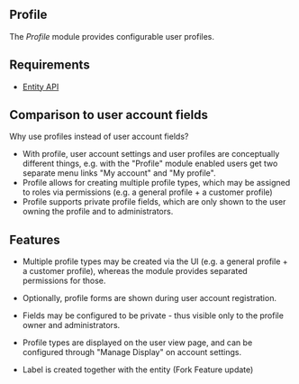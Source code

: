 Profile
-------

The *Profile* module provides configurable user profiles.

## Requirements

* [Entity API](https://www.drupal.org/project/entity)

## Comparison to user account fields

Why use profiles instead of user account fields?

* With profile, user account settings and user profiles are conceptually different things, e.g. with the "Profile" module enabled users get two separate menu links "My account" and "My profile".
* Profile allows for creating multiple profile types, which may be assigned to roles via permissions (e.g. a general profile + a customer profile)
* Profile supports private profile fields, which are only shown to the user owning the profile and to administrators.

## Features

* Multiple profile types may be created via the UI (e.g. a general profile + a customer profile), whereas the module provides separated permissions for those.
* Optionally, profile forms are shown during user account registration.
* Fields may be configured to be private - thus visible only to the profile owner and administrators.
* Profile types are displayed on the user view page, and can be configured through "Manage Display" on account settings.

* Label is created together with the entity (Fork Feature update)
